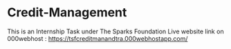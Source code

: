 # Credit-Management
This is an Internship Task under The Sparks Foundation
Live website link on 000webhost : https://tsfcreditmanandtra.000webhostapp.com/
